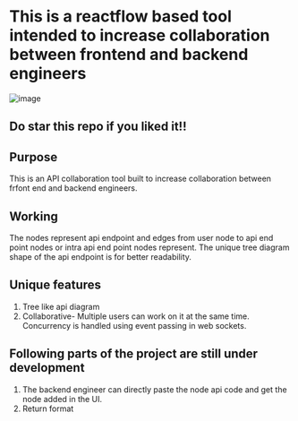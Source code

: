 # This is a reactflow based tool intended to increase collaboration between frontend and backend engineers
![image](https://github.com/Aryan-code-dev/capitree-frontend/assets/86364775/7347fb74-05b0-439c-be67-fa180ed38800)
## Do star this repo if you liked it!!
## Purpose
This is an API collaboration tool built to increase collaboration between frfont end and backend engineers. 
## Working
The nodes represent api endpoint and edges from user node to api end point nodes or intra api end point nodes represent. The unique tree diagram shape of the api endpoint is for better readability.
## Unique features
1. Tree like api diagram
2. Collaborative- Multiple users can work on it at the same time. Concurrency is handled using event passing in web sockets. 

## Following parts of the project are still under development
1. The backend engineer can directly paste the node api code and get the node added in the UI.
2. Return format
